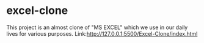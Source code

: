 # excel-clone
This project is an almost clone of "MS EXCEL" which we use in our daily lives for various purposes. 
Link:http://127.0.0.1:5500/Excel-Clone/index.html
